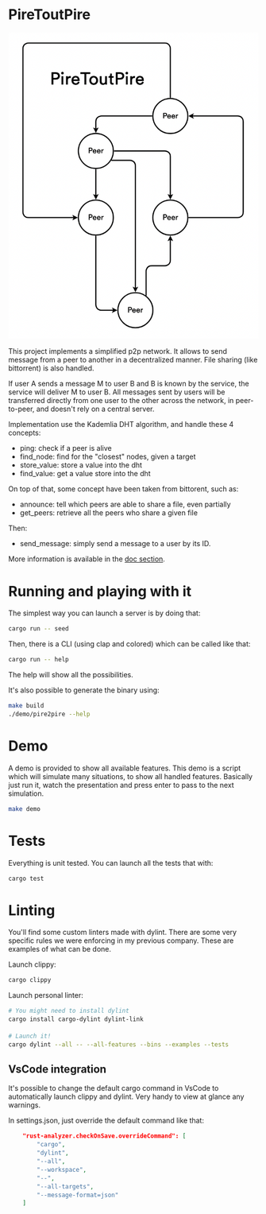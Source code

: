 # PireToutPire

![logo](doc/pire_to_pire.png)

This project implements a simplified p2p network. It allows to send message from
a peer to another in a decentralized manner. File sharing (like bittorrent) is
also handled.

If user A sends a message M to user B and B is known by the service, the service
will deliver M to user B. All messages sent by users will be transferred
directly from one user to the other across the network, in peer-to-peer, and
doesn't rely on a central server.

Implementation use the Kademlia DHT algorithm, and handle these 4 concepts:
  * ping: check if a peer is alive
  * find_node: find for the "closest" nodes, given a target
  * store_value: store a value into the dht
  * find_value: get a value store into the dht

On top of that, some concept have been taken from bittorent, such as:
  * announce: tell which peers are able to share a file, even partially
  * get_peers: retrieve all the peers who share a given file

Then:
  * send_message: simply send a message to a user by its ID.

More information is available in the [doc section](doc/README.md).

# Running and playing with it

The simplest way you can launch a server is by doing that:
```sh
cargo run -- seed
```

Then, there is a CLI (using clap and colored) which can be called like that:
```sh
cargo run -- help
```
The help will show all the possibilities.

It's also possible to generate the binary using:
```sh
make build
./demo/pire2pire --help
```

# Demo

A demo is provided to show all available features. This demo is a script which
will simulate many situations, to show all handled features. Basically just run
it, watch the presentation and press enter to pass to the next simulation.

```sh
make demo
```

# Tests

Everything is unit tested. You can launch all the tests that with:
```sh
cargo test
```

# Linting

You'll find some custom linters made with dylint. There are some very specific
rules we were enforcing in my previous company. These are examples of what can
be done.

Launch clippy:
```sh
cargo clippy
```

Launch personal linter:
```sh
# You might need to install dylint
cargo install cargo-dylint dylint-link

# Launch it!
cargo dylint --all -- --all-features --bins --examples --tests
```

## VsCode integration

It's possible to change the default cargo command in VsCode to automatically
launch clippy and dylint. Very handy to view at glance any warnings.

In settings.json, just override the default command like that:
```json
    "rust-analyzer.checkOnSave.overrideCommand": [
        "cargo",
        "dylint",
        "--all",
        "--workspace",
        "--",
        "--all-targets",
        "--message-format=json"
    ]
```
